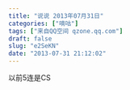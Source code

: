 ```yaml
---
title: "说说 2013年07月31日"
categories: ["嘀咕"]
tags: ["来自QQ空间 qzone.qq.com"]
draft: false
slug: "e2SeKN"
date: "2013-07-31 21:12:02"
---
```


以前5连是CS
